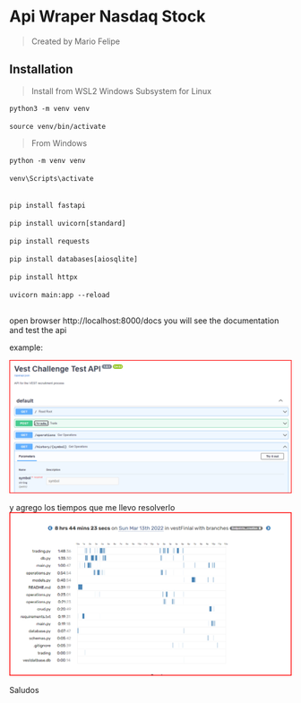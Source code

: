 # Api Wraper Nasdaq Stock 
> Created by  Mario Felipe 


## Installation

> Install from WSL2 Windows Subsystem for Linux
```shell
python3 -m venv venv

source venv/bin/activate
 ```
>From Windows
```console
python -m venv venv

venv\Scripts\activate


pip install fastapi

pip install uvicorn[standard]

pip install requests

pip install databases[aiosqlite]

pip install httpx

uvicorn main:app --reload


```
open browser   http://localhost:8000/docs
 you will see the documentation and test the api

 example:
 
![Esta es una imagen de ejemplo](./Captura%20de%20pantalla%202022-03-14%20103112.png)

y agrego los tiempos  que me llevo resolverlo 
 ![Esta es una imagen de ejemplo](./Captura%20de%20pantalla%202022-03-14%20103535.png)

Saludos 
